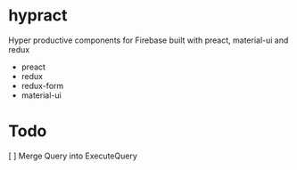 # hypract

Hyper productive components for Firebase built with preact, material-ui and redux

 - preact
 - redux
 - redux-form
 - material-ui


# Todo

[ ] Merge Query into ExecuteQuery
